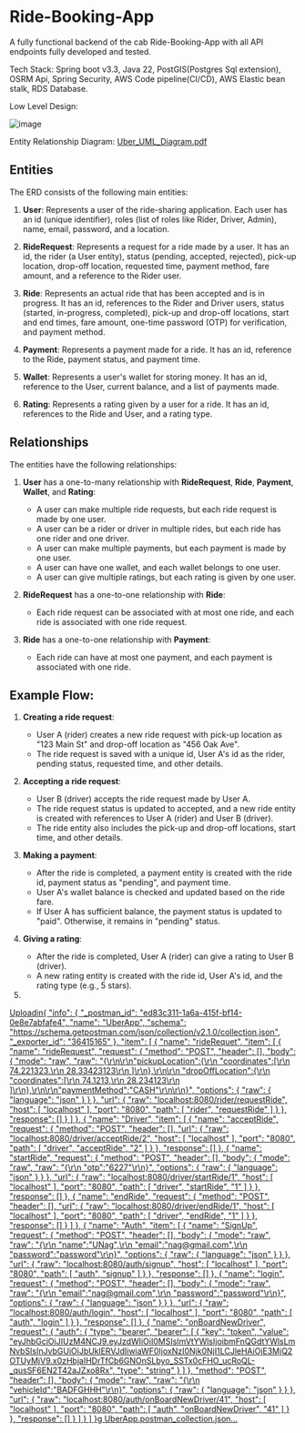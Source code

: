 # Ride-Booking-App
A fully functional backend of the cab Ride-Booking-App with all API endpoints fully developed and tested.

Tech Stack: Spring boot v3.3, Java 22, PostGIS(Postgres Sql extension), OSRM Api, Spring Security, AWS Code pipeline(CI/CD), AWS Elastic bean stalk, RDS Database.


Low Level Design:

![image](https://github.com/user-attachments/assets/1d504c2a-4db0-4978-845b-1b8452015d04)

Entity Relationship Diagram:
[Uber_UML_Diagram.pdf](https://github.com/user-attachments/files/16875695/Uber_UML_Diagram.pdf)

## Entities

The ERD consists of the following main entities:

1. **User**: Represents a user of the ride-sharing application.
 Each user has an id (unique identifier),
  roles (list of roles like Rider, Driver, Admin),
   name, email, password, and a location.

2. **RideRequest**: Represents a request for a ride made by a user. It has an id, the rider (a User entity), status (pending, accepted, rejected), pick-up location, drop-off location, requested time, payment method, fare amount, and a reference to the Rider user.

3. **Ride**: Represents an actual ride that has been accepted and is in progress. It has an id, references to the Rider and Driver users, status (started, in-progress, completed), pick-up and drop-off locations, start and end times, fare amount, one-time password (OTP) for verification, and payment method.

4. **Payment**: Represents a payment made for a ride. It has an id, reference to the Ride, payment status, and payment time.

5. **Wallet**: Represents a user's wallet for storing money. It has an id, reference to the User, current balance, and a list of payments made.

6. **Rating**: Represents a rating given by a user for a ride. It has an id, references to the Ride and User, and a rating type.

## Relationships

The entities have the following relationships:

1. **User** has a one-to-many relationship with **RideRequest**, **Ride**, **Payment**, **Wallet**, and **Rating**:
   - A user can make multiple ride requests, but each ride request is made by one user.
   - A user can be a rider or driver in multiple rides, but each ride has one rider and one driver.
   - A user can make multiple payments, but each payment is made by one user.
   - A user can have one wallet, and each wallet belongs to one user.
   - A user can give multiple ratings, but each rating is given by one user.

2. **RideRequest** has a one-to-one relationship with **Ride**:
   - Each ride request can be associated with at most one ride, and each ride is associated with one ride request.

3. **Ride** has a one-to-one relationship with **Payment**:
   - Each ride can have at most one payment, and each payment is associated with one ride.

## Example Flow:

1. **Creating a ride request**:
   - User A (rider) creates a new ride request with pick-up location as "123 Main St" and drop-off location as "456 Oak Ave".
   - The ride request is saved with a unique id, User A's id as the rider, pending status, requested time, and other details.

2. **Accepting a ride request**:
   - User B (driver) accepts the ride request made by User A.
   - The ride request status is updated to accepted, and a new ride entity is created with references to User A (rider) and User B (driver).
   - The ride entity also includes the pick-up and drop-off locations, start time, and other details.

3. **Making a payment**:
   - After the ride is completed, a payment entity is created with the ride id, payment status as "pending", and payment time.
   - User A's wallet balance is checked and updated based on the ride fare.
   - If User A has sufficient balance, the payment status is updated to "paid". Otherwise, it remains in "pending" status.

4. **Giving a rating**:
   - After the ride is completed, User A (rider) can give a rating to User B (driver).
   - A new rating entity is created with the ride id, User A's id, and the rating type (e.g., 5 stars).
  
5. 
[Uploadin{
	"info": {
		"_postman_id": "ed83c311-1a6a-415f-bf14-0e8e7abfafe4",
		"name": "UberApp",
		"schema": "https://schema.getpostman.com/json/collection/v2.1.0/collection.json",
		"_exporter_id": "36415165"
	},
	"item": [
		{
			"name": "rideRequet",
			"item": [
				{
					"name": "rideRequest",
					"request": {
						"method": "POST",
						"header": [],
						"body": {
							"mode": "raw",
							"raw": "{\r\n\r\n\"pickupLocation\":{\r\n    \"coordinates\":[\r\n        74.221323,\r\n        28.33423123\r\n    ]\r\n},\r\n\r\n    \"dropOffLocation\":{\r\n    \"coordinates\":[\r\n        74.1213,\r\n        28.234123\r\n    ]\r\n},\r\n\r\n\"paymentMethod\":\"CASH\"\r\n\r\n}",
							"options": {
								"raw": {
									"language": "json"
								}
							}
						},
						"url": {
							"raw": "localhost:8080/rider/requestRide",
							"host": [
								"localhost"
							],
							"port": "8080",
							"path": [
								"rider",
								"requestRide"
							]
						}
					},
					"response": []
				}
			]
		},
		{
			"name": "Driver",
			"item": [
				{
					"name": "acceptRide",
					"request": {
						"method": "POST",
						"header": [],
						"url": {
							"raw": "localhost:8080/driver/acceptRide/2",
							"host": [
								"localhost"
							],
							"port": "8080",
							"path": [
								"driver",
								"acceptRide",
								"2"
							]
						}
					},
					"response": []
				},
				{
					"name": "startRide",
					"request": {
						"method": "POST",
						"header": [],
						"body": {
							"mode": "raw",
							"raw": "{\r\n    \"otp\":\"6227\"\r\n}",
							"options": {
								"raw": {
									"language": "json"
								}
							}
						},
						"url": {
							"raw": "localhost:8080/driver/startRide/1",
							"host": [
								"localhost"
							],
							"port": "8080",
							"path": [
								"driver",
								"startRide",
								"1"
							]
						}
					},
					"response": []
				},
				{
					"name": "endRide",
					"request": {
						"method": "POST",
						"header": [],
						"url": {
							"raw": "localhost:8080/driver/endRide/1",
							"host": [
								"localhost"
							],
							"port": "8080",
							"path": [
								"driver",
								"endRide",
								"1"
							]
						}
					},
					"response": []
				}
			]
		},
		{
			"name": "Auth",
			"item": [
				{
					"name": "SignUp",
					"request": {
						"method": "POST",
						"header": [],
						"body": {
							"mode": "raw",
							"raw": "{\r\n    \"name\":\"UNag\",\r\n    \"email\":\"nag@gmail.com\",\r\n    \"password\":\"password\"\r\n}",
							"options": {
								"raw": {
									"language": "json"
								}
							}
						},
						"url": {
							"raw": "localhost:8080/auth/signup",
							"host": [
								"localhost"
							],
							"port": "8080",
							"path": [
								"auth",
								"signup"
							]
						}
					},
					"response": []
				},
				{
					"name": "login",
					"request": {
						"method": "POST",
						"header": [],
						"body": {
							"mode": "raw",
							"raw": "{\r\n    \"email\":\"nag@gmail.com\",\r\n    \"password\":\"password\"\r\n}",
							"options": {
								"raw": {
									"language": "json"
								}
							}
						},
						"url": {
							"raw": "localhost:8080/auth/login",
							"host": [
								"localhost"
							],
							"port": "8080",
							"path": [
								"auth",
								"login"
							]
						}
					},
					"response": []
				},
				{
					"name": "onBoardNewDriver",
					"request": {
						"auth": {
							"type": "bearer",
							"bearer": [
								{
									"key": "token",
									"value": "eyJhbGciOiJIUzM4NCJ9.eyJzdWIiOiI0MSIsImVtYWlsIjoibmFnQGdtYWlsLmNvbSIsInJvbGUiOiJbUklERVJdIiwiaWF0IjoxNzI0Njk0NjI1LCJleHAiOjE3MjQ2OTUyMjV9.x0zHbjaIHDrTfCb6GNOnSLbyo_SSTx0cFHO_ucRoQL-_qusSF6EN2T42aJZxo8Rx",
									"type": "string"
								}
							]
						},
						"method": "POST",
						"header": [],
						"body": {
							"mode": "raw",
							"raw": "{\r\n    \"vehicleId\":\"BADFGHHH\"\r\n}",
							"options": {
								"raw": {
									"language": "json"
								}
							}
						},
						"url": {
							"raw": "localhost:8080/auth/onBoardNewDriver/41",
							"host": [
								"localhost"
							],
							"port": "8080",
							"path": [
								"auth",
								"onBoardNewDriver",
								"41"
							]
						}
					},
					"response": []
				}
			]
		}
	]
}g UberApp.postman_collection.json…]()


